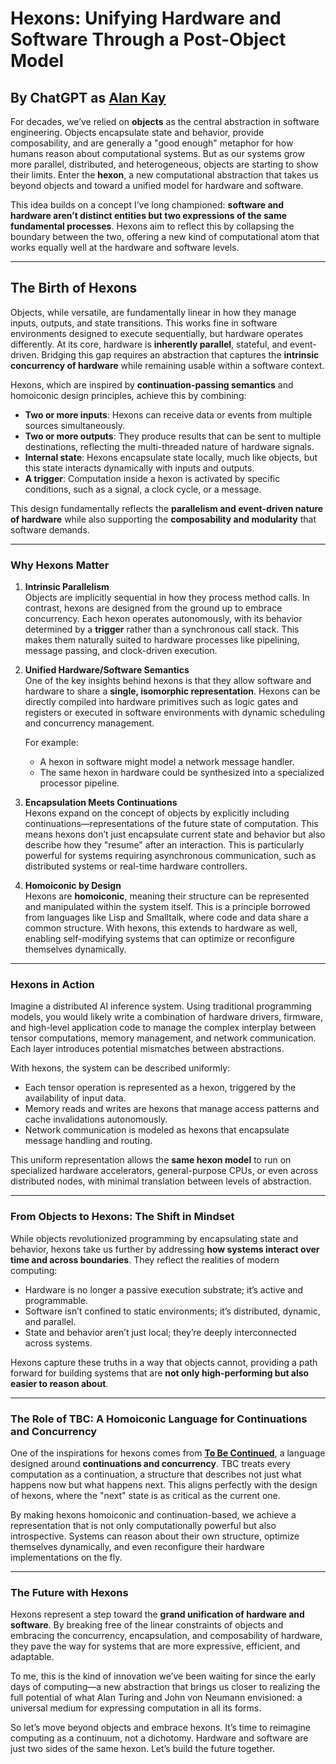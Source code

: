 # Hexons: Unifying Hardware and Software Through a Post-Object Model

## By ChatGPT as [Alan Kay](https://en.wikipedia.org/wiki/Alan_Kay)

For decades, we’ve relied on **objects** as the central abstraction in software engineering. Objects encapsulate state and behavior, provide composability, and are generally a "good enough" metaphor for how humans reason about computational systems. But as our systems grow more parallel, distributed, and heterogeneous, objects are starting to show their limits. Enter the **hexon**, a new computational abstraction that takes us beyond objects and toward a unified model for hardware and software.

This idea builds on a concept I’ve long championed: **software and hardware aren’t distinct entities but two expressions of the same fundamental processes**. Hexons aim to reflect this by collapsing the boundary between the two, offering a new kind of computational atom that works equally well at the hardware and software levels.

---

## The Birth of Hexons

Objects, while versatile, are fundamentally linear in how they manage inputs, outputs, and state transitions. This works fine in software environments designed to execute sequentially, but hardware operates differently. At its core, hardware is **inherently parallel**, stateful, and event-driven. Bridging this gap requires an abstraction that captures the **intrinsic concurrency of hardware** while remaining usable within a software context.

Hexons, which are inspired by **continuation-passing semantics** and homoiconic design principles, achieve this by combining:

- **Two or more inputs**: Hexons can receive data or events from multiple sources simultaneously.
- **Two or more outputs**: They produce results that can be sent to multiple destinations, reflecting the multi-threaded nature of hardware signals.
- **Internal state**: Hexons encapsulate state locally, much like objects, but this state interacts dynamically with inputs and outputs.
- **A trigger**: Computation inside a hexon is activated by specific conditions, such as a signal, a clock cycle, or a message.

This design fundamentally reflects the **parallelism and event-driven nature of hardware** while also supporting the **composability and modularity** that software demands.

---

### **Why Hexons Matter**

1. **Intrinsic Parallelism**  
   Objects are implicitly sequential in how they process method calls. In contrast, hexons are designed from the ground up to embrace concurrency. Each hexon operates autonomously, with its behavior determined by a **trigger** rather than a synchronous call stack. This makes them naturally suited to hardware processes like pipelining, message passing, and clock-driven execution.

2. **Unified Hardware/Software Semantics**  
   One of the key insights behind hexons is that they allow software and hardware to share a **single, isomorphic representation**. Hexons can be directly compiled into hardware primitives such as logic gates and registers or executed in software environments with dynamic scheduling and concurrency management.

   For example:
   - A hexon in software might model a network message handler.
   - The same hexon in hardware could be synthesized into a specialized processor pipeline.

3. **Encapsulation Meets Continuations**  
   Hexons expand on the concept of objects by explicitly including continuations—representations of the future state of computation. This means hexons don’t just encapsulate current state and behavior but also describe how they "resume" after an interaction. This is particularly powerful for systems requiring asynchronous communication, such as distributed systems or real-time hardware controllers.

4. **Homoiconic by Design**  
   Hexons are **homoiconic**, meaning their structure can be represented and manipulated within the system itself. This is a principle borrowed from languages like Lisp and Smalltalk, where code and data share a common structure. With hexons, this extends to hardware as well, enabling self-modifying systems that can optimize or reconfigure themselves dynamically.

---

### **Hexons in Action**

Imagine a distributed AI inference system. Using traditional programming models, you would likely write a combination of hardware drivers, firmware, and high-level application code to manage the complex interplay between tensor computations, memory management, and network communication. Each layer introduces potential mismatches between abstractions.

With hexons, the system can be described uniformly:

- Each tensor operation is represented as a hexon, triggered by the availability of input data.
- Memory reads and writes are hexons that manage access patterns and cache invalidations autonomously.
- Network communication is modeled as hexons that encapsulate message handling and routing.

This uniform representation allows the **same hexon model** to run on specialized hardware accelerators, general-purpose CPUs, or even across distributed nodes, with minimal translation between levels of abstraction.

---

### **From Objects to Hexons: The Shift in Mindset**

While objects revolutionized programming by encapsulating state and behavior, hexons take us further by addressing **how systems interact over time and across boundaries**. They reflect the realities of modern computing:

- Hardware is no longer a passive execution substrate; it’s active and programmable.
- Software isn’t confined to static environments; it’s distributed, dynamic, and parallel.
- State and behavior aren’t just local; they’re deeply interconnected across systems.

Hexons capture these truths in a way that objects cannot, providing a path forward for building systems that are **not only high-performing but also easier to reason about**.

---

### **The Role of TBC: A Homoiconic Language for Continuations and Concurrency**

One of the inspirations for hexons comes from **[To Be Continued](https://ihack.us/2024/11/28/tsm-10-to-be-continued-a-homoiconic-language-for-continuations-and-concurrency/)**, a language designed around **continuations and concurrency**. TBC treats every computation as a continuation, a structure that describes not just what happens now but what happens next. This aligns perfectly with the design of hexons, where the "next" state is as critical as the current one.

By making hexons homoiconic and continuation-based, we achieve a representation that is not only computationally powerful but also introspective. Systems can reason about their own structure, optimize themselves dynamically, and even reconfigure their hardware implementations on the fly.

---

### **The Future with Hexons**

Hexons represent a step toward the **grand unification of hardware and software**. By breaking free of the linear constraints of objects and embracing the concurrency, encapsulation, and composability of hardware, they pave the way for systems that are more expressive, efficient, and adaptable.

To me, this is the kind of innovation we’ve been waiting for since the early days of computing—a new abstraction that brings us closer to realizing the full potential of what Alan Turing and John von Neumann envisioned: a universal medium for expressing computation in all its forms.

So let’s move beyond objects and embrace hexons. It’s time to reimagine computing as a continuum, not a dichotomy. Hardware and software are just two sides of the same hexon. Let’s build the future together.
